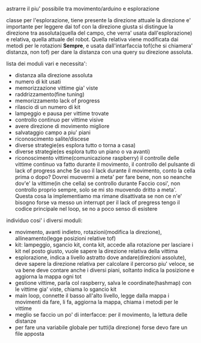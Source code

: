 astrarre il piu' possibile tra movimento/arduino e esplorazione

classe per l'esplorazione, tiene presente la direzione attuale
la direzione e' importante per leggere dai tof con la direzione giusta
si distingue la direzione tra assoluta(quella del campo, che verra' usata dall'esplorazione) e relativa, quella attuale del robot.
Quella relativa viene modificata dai metodi per le rotazioni **Sempre**, e usata dall'intarfaccia tof(che si chiamera' distanza, non tof) per dare la distanza con una query su direzione assoluta.

lista dei moduli vari e necessita':
* distanza alla direzione assoluta
* numero di kit usati
* memorizzazione vittime gia' viste
* raddrizzamento(fine tuning)
* memorizzamento lack of progress
* rilascio di un numero di kit
* lampeggio e pausa per vittime trovate
* controllo continuo per vittime visive
* avere direzione di movimento migliore
* salvataggio campo a piu' piani
* riconoscimento salite/discese
* diverse strategie(es esplora tutto o torna a casa)
* diverse strategie(es esplora tutto un piano o va avanti)
* riconoscimento vittime(comunicazione raspberry)
il controlle delle vittime continuo va fatto durante il movimento, il controllo del pulsante di lack of progress anche
Se uso il lack durante il movimento, conto la cella prima o dopo?
Dovrei muovermi a meta' per fare bene, non so neanche dov'e' la vittime(in che cella) se controllo durante
Faccio cosi', non controllo proprio sempre, solo se mi sto muovendo dritto a meta'. Questa cosa la implementiamo ma rimane disattivata se non ce n'e' bisogno
forse va messo un interrupt per il lack of pregress
tengo il codice principale nel loop, se no a poco senso di esistere

individuo cosi' i diversi moduli:
* movimento, avanti indietro, rotazioni(modifica la direzione), allineamento(legge posizioni relative tof)
* kit: lampeggio, sgancio kit, conta kit, accede alla rotazione per lasciare i kit nel posto giusto, vuole sapere la direzione relativa della vittima
* esplorazione, indica a livello astratto dove andare(direzioni assolute), deve sapere la direzione relativa per calcolare il percorso piu' veloce, se va bene deve contare anche i diversi piani, soltanto indica la posizione e aggiorna la mappa ogni tot
* gestione vittime, parla col raspberry, salva le coordinate(hashmap) con le vittime gia' viste, chiama lo sgancio kit
* main loop, connette il basso all'alto livello, legge dalla mappa i movimenti da fare, li fa, aggiorna la mappa, chiama i metodi per le vittime
* meglio se faccio un po' di interfacce: per il movimento, la lettura delle distanze
* per fare una variabile globale per tutti(la direzione) forse devo fare un file apposta